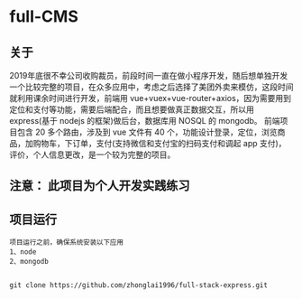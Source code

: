 <!--
 * @Descripttion: 
 * @version: 
 * @Author: Zhonglai Lu
 * @Date: 2020-09-22 09:54:01
 * @LastEditors: Zhonglai Lu
 * @LastEditTime: 2020-09-22 09:54:48
-->
# full-CMS

## 关于

2019年底很不幸公司收购裁员，前段时间一直在做小程序开发，随后想单独开发一个比较完整的项目，在众多应用中，考虑之后选择了美团外卖来模仿，这段时间就利用课余时间进行开发，前端用 vue+vuex+vue-router+axios，因为需要用到定位和支付等功能，需要后端配合，而且想要做真正数据交互，所以用 express(基于 nodejs 的框架)做后台，数据库用 NOSQL 的 mongodb。 前端项目包含 20 多个路由，涉及到 vue 文件有 40 个，功能设计登录，定位，浏览商品，加购物车，下订单，支付(支持微信和支付宝的扫码支付和调起 app 支付)，评价，个人信息更改，是一个较为完整的项目。

## 注意： 此项目为个人开发实践练习

## 项目运行

```
项目运行之前，确保系统安装以下应用
1、node
2、mongodb
```

```

git clone https://github.com/zhonglai1996/full-stack-express.git

```
